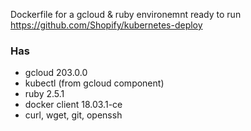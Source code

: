 Dockerfile for a gcloud & ruby environemnt ready to run https://github.com/Shopify/kubernetes-deploy

### Has

 - gcloud 203.0.0
 - kubectl (from gcloud component)
 - ruby 2.5.1
 - docker client 18.03.1-ce
 - curl, wget, git, openssh
